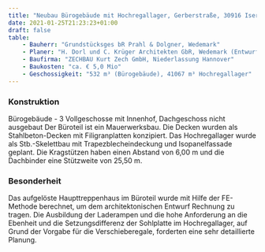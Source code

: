 ```yaml
---
title: "Neubau Bürogebäude mit Hochregallager, Gerberstraße, 30916 Isernhagen/Kirchhorst"
date: 2021-01-25T21:23:23+01:00
draft: false
table:
    - Bauherr: "Grundstücksges bR Prahl & Dolgner, Wedemark"
    - Planer: "H. Dorl und C. Krüger Architekten GbR, Wedemark (Entwurf) u. Dipl.-Ing. Sabine Börries ARCHITEKTUR, Bevern (Ausführung)"
    - Baufirma: "ZECHBAU Kurt Zech GmbH, Niederlassung Hannover"
    - Baukosten: "ca. € 5,0 Mio" 
    - Geschossigkeit: "532 m³ (Bürogebäude), 41067 m³ Hochregallager"
---
```


### Konstruktion
Bürogebäude - 3 Vollgeschosse mit Innenhof, Dachgeschoss nicht ausgebaut
Der Büroteil ist ein Mauerwerksbau. Die Decken wurden als Stahlbeton-Decken mit Filigranplatten konzipiert.
Das Hochregallager wurde als Stb.-Skelettbau mit Trapezblecheindeckung und Isopanelfassade geplant. Die Kragstützen haben einen Abstand von 6,00 m und die Dachbinder eine Stützweite von 25,50 m.

### Besonderheit
Das aufgelöste Haupttreppenhaus im Büroteil wurde mit Hilfe der FE-Methode berechnet, um dem architektonischen Entwurf Rechnung zu tragen.
Die Ausbildung der Laderampen und die hohe Anforderung an die Ebenheit und die Setzungsdifferenz der Sohlplatte im Hochregallager, auf Grund der Vorgabe für die Verschieberegale, forderten eine sehr detaillierte Planung.